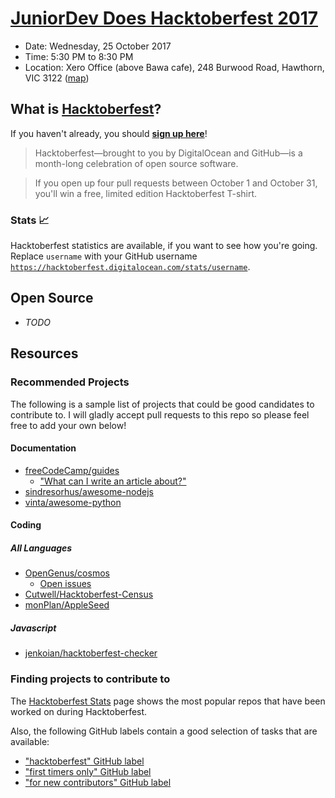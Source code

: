 # [JuniorDev Does Hacktoberfest 2017](https://www.meetup.com/Junior-Developers-Melbourne/events/244100075/)

- Date: Wednesday, 25 October 2017
- Time: 5:30 PM to 8:30 PM
- Location: Xero Office (above Bawa cafe), 248 Burwood Road, Hawthorn, VIC 3122 ([map](https://www.google.com.au/maps/place/Xero/@-37.822539,145.031989,15z/))

## What is [Hacktoberfest](Hacktoberfest)?

If you haven't already, you should **[sign up here](https://hacktoberfest.digitalocean.com)**!

> Hacktoberfest—brought to you by DigitalOcean and GitHub—is a month-long celebration of open source software.

> If you open up four pull requests between October 1 and October 31, you'll win a free, limited edition Hacktoberfest T-shirt.

### Stats 📈
Hacktoberfest statistics are available, if you want to see how you're going. Replace `username` with your GitHub username [`https://hacktoberfest.digitalocean.com/stats/username`](https://hacktoberfest.digitalocean.com/stats/).

## Open Source

- *TODO*

## Resources

### Recommended Projects

The following is a sample list of projects that could be good candidates to contribute to. I will gladly accept pull requests to this repo so please feel free to add your own below!

#### Documentation

- [freeCodeCamp/guides](https://github.com/freeCodeCamp/guides)
    - ["What can I write an article about?"](https://github.com/freeCodeCamp/guides#what-can-i-write-an-article-about)
- [sindresorhus/awesome-nodejs](https://github.com/sindresorhus/awesome-nodejs)
- [vinta/awesome-python](https://github.com/vinta/awesome-python)

#### Coding

##### All Languages

- [OpenGenus/cosmos](https://github.com/OpenGenus/cosmos/issues)
    - [Open issues](https://github.com/OpenGenus/cosmos/issues)
- [Cutwell/Hacktoberfest-Census](https://github.com/Cutwell/Hacktoberfest-Census/)
- [monPlan/AppleSeed](https://github.com/monPlan/AppleSeed/issues) 

##### Javascript

- [jenkoian/hacktoberfest-checker](https://github.com/jenkoian/hacktoberfest-checker)

### Finding projects to contribute to

The [Hacktoberfest Stats](https://hacktoberfest.digitalocean.com/stats/) page shows the most popular repos that have been worked on during Hacktoberfest.

Also, the following GitHub labels contain a good selection of tasks that are available:

- ["hacktoberfest" GitHub label](https://github.com/search?q=label:hacktoberfest+state:open+type:issue)
- ["first timers only" GitHub label](https://github.com/search?q=label%3Afirst-timers-only+state%3Aopen+type%3Aissue)
- ["for new contributors" GitHub label](https://github.com/search?q=label%3Afor-new-contributors+state%3Aopen+type%3Aissue)
